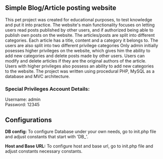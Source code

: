 ## Simple Blog/Article posting website

This pet project was created for educational purposes, to test knowledge and put it into practice.
The website's main functionality focuses on letting users read posts published by other users, and if authorized
being able to publish own posts on the website. The articles/posts are split into different categories.
Each article has a title, content and a category it belongs to. The users are also split into two different privilege categories
Only admin initially posesses higher privileges on the website, which gives him the ability to add new categories and delete
posts made by other users. Users can modify and delete articles if they are the original authors of the article. Users with higher privileges
also possess an ability to add new categories to the website. The project was written using procedural PHP, MySQL as a database and MVC architecture.

### Special Privileges Account Details:
Username: admin <br/>
Password: 12345 <br/>

## Configurations

**DB config:**
To configure Database under your own needs, go to init.php file and adjust constants that start with 'DB_'.

**Host and Base URL:**
To configure host and base url, go to init.php file and adjust constants necessary constants.
